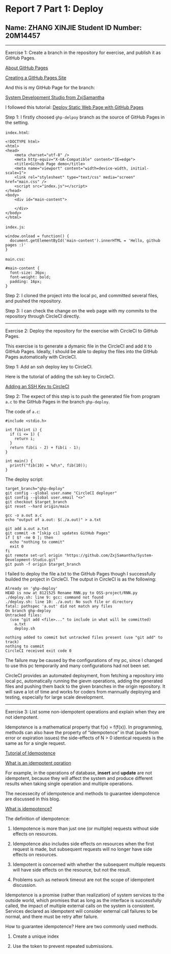 # Report 7 Part 1: Deploy
## Name: ZHANG XINJIE Student ID Number: 20M14457

---

Exercise 1: Create a branch in the repository for exercise, and publish it as GitHub Pages. 

[About GitHub Pages](https://docs.github.com/cn/free-pro-team@latest/github/working-with-github-pages/about-github-pages)

[Creating a GitHub Pages Site](https://docs.github.com/cn/free-pro-team@latest/github/working-with-github-pages/creating-a-github-pages-site)

And this is my GitHub Page for the branch: 

[System Development Studio from ZxjSamantha](https://zxjsamantha.github.io/System-Development-Studio/)

I followed this tutorial: [Deploy Static Web Page with GitHub Pages](https://zhuanlan.zhihu.com/p/38480155)

Step 1: I firstly choosed `ghp-delpoy` branch as the source of GitHub Pages in the setting. 

`index.html`: 

```
<!DOCTYPE html>
<html>
<head>
    <meta charset="utf-8" />
    <meta http-equiv="X-UA-Compatible" content="IE=edge">
    <title>Github Page demo</title>
    <meta name="viewport" content="width=device-width, initial-scale=1">
    <link rel="stylesheet" type="text/css" media="screen" href="main.css" />
    <script src="index.js"></script>
</head>
<body>
    <div id="main-content">

    </div>
</body>
</html>
```

`index.js`:

```
window.onload = function() {
  document.getElementById('main-content').innerHTML = 'Hello, github pages :)'
}
```

`main.css`:

```
#main-content {
  font-size: 36px;
  font-weight: bold;
  padding: 16px;
}
```

Step 2: I cloned the project into the local pc, and committed several files, and pushed the repository. 

Step 3: I can check the change on the web page with my commits to the repository through CircleCI directly.

---

Exercise 2: Deploy the repository for the exercise with CircleCI to GitHub Pages. 

This exercise is to generate a dymanic file in the CircleCI and add it to GitHub Pages. Ideally, I should be able to deploy the files into the GitHub Pages automatically with CircleCI. 

Step 1: Add an ssh deploy key to CircleCI.

Here is the tutorial of adding the ssh key to CircleCI.

[Adding an SSH Key to CircleCI](https://circleci.com/docs/2.0/add-ssh-key/)

Step 2: The expect of this step is to push the generated file from program `a.c` to the GitHub Pages in the branch `ghp-deploy`. 

The code of `a.c`:

```
#include <stdio.h>

int fib(int i) {
  if (i <= 1) {
    return i;
  }
  return fib(i - 2) + fib(i - 1);
}

int main() {
  printf("fib(10) = %d\n", fib(10));
}
```

The deploy script:

```
target_branch="ghp-deploy"
git config --global user.name "CircleCI deployer"
git config --global user.email "<>"
git checkout $target_branch
git reset --hard origin/main

gcc -o a.out a.c
echo "output of a.out: $(./a.out)" > a.txt

git add a.out a.txt
git commit -m "[skip ci] updates GitHub Pages"
if [ $? -ne 0 ]; then
  echo "nothing to commit"
  exit 0
fi
git remote set-url origin "https://github.com/ZxjSamantha/System-Development-Studio.git"
git push -f origin $target_branch
```

I failed to deploy the file a.txt to the GitHub Pages though I successfully builded the project in CircleCI. The output in CircleCI is as the following:

```
Already on 'ghp-deploy'
HEAD is now at 8121525 Rename RNN.py to OSS-project/RNN.py
./deploy.sh: line 9: gcc: command not found
./deploy.sh: line 10: ./a.out: No such file or directory
fatal: pathspec 'a.out' did not match any files
On branch ghp-deploy
Untracked files:
  (use "git add <file>..." to include in what will be committed)
	a.txt
	deploy.sh

nothing added to commit but untracked files present (use "git add" to track)
nothing to commit
CircleCI received exit code 0
```

The failure may be caused by the configurations of my pc, since I changed to use this pc temporarily and many configurations had not been set. 

CircleCI provides an automated deployment, from fetching a repository into local pc, automatically running the gievm operations, adding the generated files and pushing them back to the given branches in the origin repository. It will save a lot of time and works for coders from mannually deploying and testing, especially for large scale development.   

--- 

Exercise 3: List some non-idempotent operations and explain when they are not idempotent.

Idempotence is a mathematical property that f(x) = f(f(x)). In programming, methods can also have the property of “idempotence” in that (aside from error or expiration issues) the side-effects of N > 0 identical requests is the same as for a single request.

[Tutorial of Idempotence](https://www.jianshu.com/p/475589f5cd7b)

[What is an idempotent opration](https://stackoverflow.com/questions/1077412/what-is-an-idempotent-operation)

For example, in the operations of database, **insert** and **update** are not idempotent, because they will affect the system and produce different results when taking single operation and multiple operations. 

The necessecity of idempotence and methods to guarantee idempotence are discussed in this blog. 

[What is idempotence?](https://www.modb.pro/db/13517)

The definition of idempotence:

1. Idempotence is more than just one (or multiple) requests without side effects on resources.

2. Idempotence also includes side effects on resources when the first request is made, but subsequent requests will no longer have side effects on resources.

3. Idempotent is concerned with whether the subsequent multiple requests will have side effects on the resource, but not the result.

4. Problems such as network timeout are not the scope of idempotent discussion.

Idempotence is a promise (rather than realization) of system services to the outside world, which promises that as long as the interface is successfully called, the impact of multiple external calls on the system is consistent. Services declared as idempotent will consider external call failures to be normal, and there must be retry after failure.

How to guarantee idempotence? Here are two commonly used methods. 

1. Create a unique index

2. Use the token to prevent repeated submissions. 



